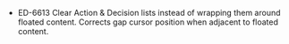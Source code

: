 - ED-6613 Clear Action & Decision lists instead of wrapping them around floated content. Corrects gap cursor position when adjacent to floated content.